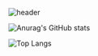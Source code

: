 ![header](https://capsule-render.vercel.app/api?type=Venom&color=auto&height=300&section=header&text=capsule%20render&fontSize=90)

![Anurag's GitHub stats](https://github-readme-stats.vercel.app/api?username=SirimpCode&show_icons=true&theme=radical)

![Top Langs](https://github-readme-stats.vercel.app/api/top-langs/?username=SirimpCode&layout=compact)
